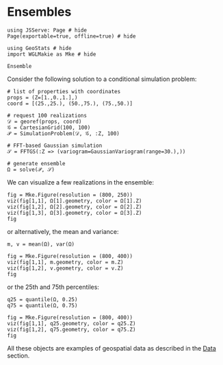 # Ensembles

```@example ensemble
using JSServe: Page # hide
Page(exportable=true, offline=true) # hide

using GeoStats # hide
import WGLMakie as Mke # hide
```

```@docs
Ensemble
```

Consider the following solution to a conditional simulation problem:

```@example ensemble
# list of properties with coordinates
props = (Z=[1.,0.,1.],)
coord = [(25.,25.), (50.,75.), (75.,50.)]

# request 100 realizations
𝒟 = georef(props, coord)
𝒢 = CartesianGrid(100, 100)
𝒫 = SimulationProblem(𝒟, 𝒢, :Z, 100)

# FFT-based Gaussian simulation
𝒮 = FFTGS(:Z => (variogram=GaussianVariogram(range=30.),))

# generate ensemble
Ω = solve(𝒫, 𝒮)
```

We can visualize a few realizations in the ensemble:

```@example ensemble
fig = Mke.Figure(resolution = (800, 250))
viz(fig[1,1], Ω[1].geometry, color = Ω[1].Z)
viz(fig[1,2], Ω[2].geometry, color = Ω[2].Z)
viz(fig[1,3], Ω[3].geometry, color = Ω[3].Z)
fig
```

or alternatively, the mean and variance:

```@example ensemble
m, v = mean(Ω), var(Ω)

fig = Mke.Figure(resolution = (800, 400))
viz(fig[1,1], m.geometry, color = m.Z)
viz(fig[1,2], v.geometry, color = v.Z)
fig
```

or the 25th and 75th percentiles:

```@example ensemble
q25 = quantile(Ω, 0.25)
q75 = quantile(Ω, 0.75)

fig = Mke.Figure(resolution = (800, 400))
viz(fig[1,1], q25.geometry, color = q25.Z)
viz(fig[1,2], q75.geometry, color = q75.Z)
fig
```

All these objects are examples of geospatial data as described in
the [Data](data.md) section.